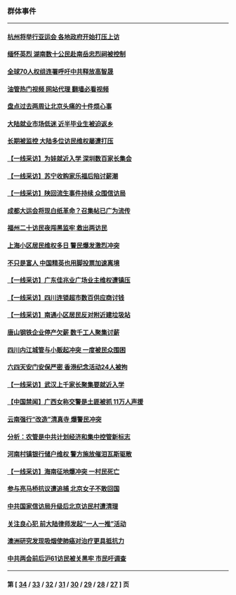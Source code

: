### 群体事件
---
#### [杭州将举行亚运会 各地政府开始打压上访](../../pages/ncid279/n14059747.md?09041245) 
#### [缅怀英烈 湖南数十公民赴南岳忠烈祠被控制](../../pages/ncid279/n14055318.md?09041245) 
#### [全球70人权组连署呼吁中共释放高智晟](../../pages/ncid279/n14055054.md?09041245) 
#### [油管热门视频 网站代理 翻墙必看视频](http://138.2.39.72:81/youtube.html?epic-marker?09041245)
#### [盘点过去两周让北京头痛的十件烦心事](../../pages/ncid279/n14052654.md?09041245) 
#### [大陆就业市场低迷 近半毕业生被迫返乡](../../pages/ncid279/n14050945.md?09041245) 
#### [长期被监控 大陆多位访民维权屡遭打压](../../pages/ncid279/n14049331.md?09041245) 
#### [【一线采访】为娃就近入学 深圳数百家长集会](../../pages/ncid279/n14044246.md?09041245) 
#### [【一线采访】苏宁收购家乐福后陷讨薪潮](../../pages/ncid279/n14042224.md?09041245) 
#### [【一线采访】陕回流生事件持续 众围信访局](../../pages/ncid279/n14040242.md?09041245) 
#### [成都大运会将现白纸革命？召集帖已广为流传](../../pages/ncid279/n14033119.md?09041245) 
#### [福州二十访民夜闯黑监牢 救出两访民](../../pages/ncid279/n14031617.md?09041245) 
#### [上海小区居民维权多日 警民爆发激烈冲突](../../pages/ncid279/n14029221.md?09041245) 
#### [不只是富人 中国精英也用脚投票加速离境](../../pages/ncid279/n14029086.md?09041245) 
#### [【一线采访】广东佳兆业广场业主维权遭镇压](../../pages/ncid279/n14028175.md?09041245) 
#### [【一线采访】四川连锁超市数百供应商讨钱](../../pages/ncid279/n14025102.md?09041245) 
#### [【一线采访】南通小区居民反对附近建垃圾站](../../pages/ncid279/n14021690.md?09041245) 
#### [唐山钢铁企业停产欠薪 数千工人聚集讨薪](../../pages/ncid279/n14017404.md?09041245) 
#### [四川内江城管与小贩起冲突 一度被民众围困](../../pages/ncid279/n14015922.md?09041245) 
#### [六四天安门安保严密 香港纪念活动24人被拘](../../pages/ncid279/n14009800.md?09041245) 
#### [【一线采访】武汉上千家长聚集要就近入学](../../pages/ncid279/n14009497.md?09041245) 
#### [【中国禁闻】广西女称交警是土匪被抓 11万人声援](../../pages/ncid279/n14006869.md?09041245) 
#### [云南强行“改造”清真寺 爆警民冲突](../../pages/ncid279/n14005561.md?09041245) 
#### [分析：农管是中共计划经济和集中控管新标志](../../pages/ncid279/n14000665.md?09041245) 
#### [河南村镇银行储户维权 警方施放催泪瓦斯驱散](../../pages/ncid279/n13998750.md?09041245) 
#### [【一线采访】海南征地爆冲突 一村民死亡](../../pages/ncid279/n13989137.md?09041245) 
#### [参与亮马桥抗议遭追捕 北京女子不敢回国](../../pages/ncid279/n13985420.md?09041245) 
#### [中共国家信访局升级后北京访民村遭清理](../../pages/ncid279/n13984826.md?09041245) 
#### [关注良心犯 前大陆律师发起“一人一推”活动](../../pages/ncid279/n13980524.md?09041245) 
#### [澳洲研究发现吸烟使肺癌对治疗更具抵抗力](../../pages/ncid279/n13977762.md?09041245) 
#### [中共两会前后沪61访民被关黑牢 市民吁调查](../../pages/ncid279/n13976054.md?09041245) 

---
#### 第 [ [34](./34.md?09041245) / [33](./33.md?09041245) / [32](./32.md?09041245) / [31](./31.md?09041245) / [30](./30.md?09041245) / [29](./29.md?09041245) / [28](./28.md?09041245) / [27](./27.md?09041245) ] 页
